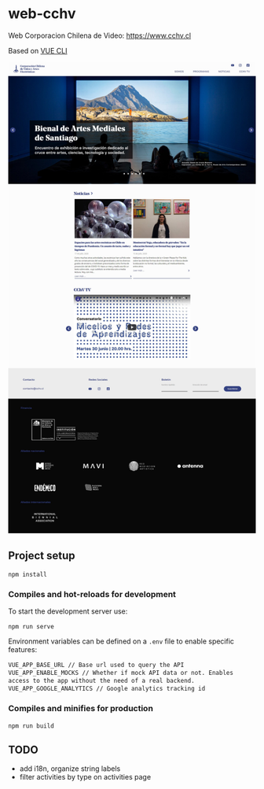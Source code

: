 # web-cchv

Web Corporacion Chilena de Video: https://www.cchv.cl

Based on [VUE CLI](https://cli.vuejs.org)

![Web Corporacion Chilena de Video](web-cchv.jpg)

## Project setup

```
npm install
```

### Compiles and hot-reloads for development

To start the development server use:

```
npm run serve
```

Environment variables can be defined on a `.env` file to enable specific features:

```
VUE_APP_BASE_URL // Base url used to query the API
VUE_APP_ENABLE_MOCKS // Whether if mock API data or not. Enables access to the app without the need of a real backend.
VUE_APP_GOOGLE_ANALYTICS // Google analytics tracking id
```

### Compiles and minifies for production

```
npm run build
```

## TODO

- add i18n, organize string labels
- filter activities by type on activities page
